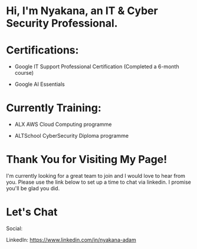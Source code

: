 # Hi, I'm Nyakana, an IT &amp; Cyber Security Professional.


# Certifications:

- Google IT Support Professional Certification (Completed a 6-month course)

- Google AI Essentials

# Currently Training:

- ALX AWS Cloud Computing programme

- ALTSchool CyberSecurity Diploma programme


# Thank You for Visiting My Page!

I'm currently looking for a great team to join and I would love to hear from you. Please use the link below to set up a time to chat via linkedin. I promise you'll be glad you did.

# Let's Chat

Social:

LinkedIn: https://www.linkedin.com/in/nyakana-adam


